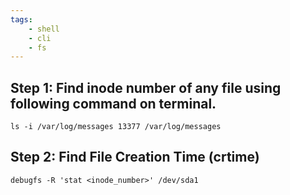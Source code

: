 ```yaml
---
tags:
    - shell
    - cli
    - fs
---
```


## Step 1: Find inode number of any file using following command on terminal.

    ls -i /var/log/messages 13377 /var/log/messages 

## Step 2: Find File Creation Time (crtime)

    debugfs -R 'stat <inode_number>' /dev/sda1 
